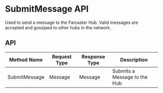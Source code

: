 # SubmitMessage API

Used to send a message to the Farcaster Hub. Valid messages are accepted and gossiped to other hubs in the network.

## API

| Method Name   | Request Type | Response Type | Description                  |
|---------------|--------------|---------------|------------------------------|
| SubmitMessage | Message      | Message       | Submits a Message to the Hub |
